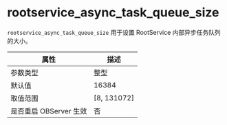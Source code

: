 rootservice_async_task_queue_size
======================================================

`rootservice_async_task_queue_size` 用于设置 RootService 内部异步任务队列的大小。

|      **属性**      |    **描述**     |
|------------------|---------------|
| 参数类型             | 整型            |
| 默认值              | 16384         |
| 取值范围             | \[8, 131072\] |
| 是否重启 OBServer 生效 | 否             |
